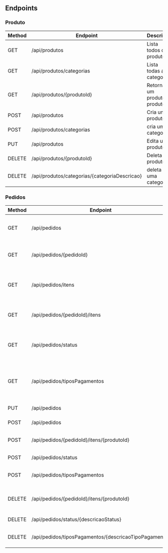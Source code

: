 ## Endpoints

### Produto

| Method | Endpoint                                      | Descricao                  |
| ------ | --------------------------------------------- | -------------------------- |
| GET    | /api/produtos                                 | Lista todos os produtos    |
| GET    | /api/produtos/categorias                      | Lista todas as categorias  |
| GET    | /api/produtos/{produtoId}                     | Retorna um produto produto |
| POST   | /api/produtos                                 | Cria um produto            |
| POST   | /api/produtos/categorias                      | cria uma categoria         |
| PUT    | /api/produtos                                 | Edita um produto           |
| DELETE | /api/produtos/{produtoId}                     | Deleta um produto          |
| DELETE | /api/produtos/categorias/{categoriaDescricao} | deleta uma categoria       |



### Pedidos

| Method | Endpoint                                              | Descricao                                           |
| ------ | ----------------------------------------------------- | --------------------------------------------------- |
| GET    | /api/pedidos                                          | Lista todos os pedidos sem detalhe dos itens        |
| GET    | /api/pedidos/{pedidoId}                               | Retorna um pedido sem detalhe dos itens             |
| GET    | /api/pedidos/itens                                    | Lista todos os pedidos com deltahes dos itens       |
| GET    | /api/pedidos/{pedidoId}/itens                         | Retorna um pedido com deltahes dos itens            |
| GET    | /api/pedidos/status                                   | Lista os status possiveis de um pedido              |
| GET    | /api/pedidos/tiposPagamentos                          | Lista os tipos de pagamentos possiveis de um pedido |
| PUT    | /api/pedidos                                          | Edita o pedido                                      |
| POST   | /api/pedidos                                          | Cria um novo pedido                                 |
| POST   | /api/pedidos/{pedidoId}/itens/{produtoId}             | Adiciona o produto ao pedido                        |
| POST   | /api/pedidos/status                                   | Cria um novo status                                 |
| POST   | /api/pedidos/tiposPagamentos                          | cria um novo tipo de pagamento                      |
| DELETE | /api/pedidos/{pedidoId}/itens/{produtoId}             | Delete todos os produto do pedido                   |
| DELETE | /api/pedidos/status/{descricaoStatus}                 | Deleta o status                                     |
| DELETE | /api/pedidos/tiposPagamentos/{descricaoTipoPagamento} | Deleta o tipo pagamento                             |
